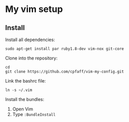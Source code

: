 # My vim setup

## Install

Install all dependencies:

```
sudo apt-get install par ruby1.8-dev vim-nox git-core
```

Clone into the repository:

```
cd
git clone https://github.com/cpfaff/vim-my-config.git
```

Link the bashrc file:

```
ln -s ~/.vim
```

Install the bundles:

1. Open Vim
2. Type `:BundleInstall`


